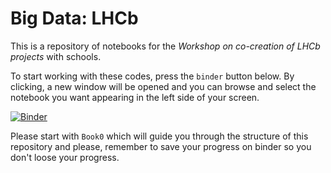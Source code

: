 # Big Data: LHCb 

This is a repository of notebooks for the _Workshop on co-creation of LHCb projects_ with schools.

To start working with these codes, press the `binder` button below. By clicking, a new window will be opened and you can browse and select the notebook you want appearing in the left side of your screen.

[![Binder](https://mybinder.org/badge_logo.svg)](https://mybinder.org/v2/gh/abrantesfg/LHCb_tutorials/main)

Please start with `Book0` which will guide you through the structure of this repository and please, remember to save your progress on binder so you don't loose your progress. 
